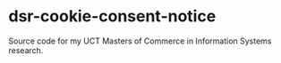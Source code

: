 # dsr-cookie-consent-notice
Source code for my UCT Masters of Commerce in Information Systems research.
